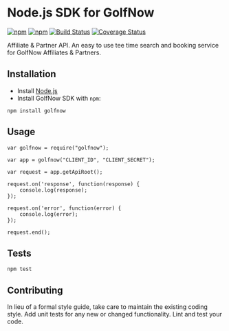 Node.js SDK for GolfNow
=======================
[![npm](https://img.shields.io/npm/v/golfnow.svg)]() [![npm](https://img.shields.io/npm/dt/golfnow.svg)]() [![Build Status](https://travis-ci.org/aleplusplus/golfnow-node-js.svg?branch=master)](https://travis-ci.org/aleplusplus/golfnow-node-js) [![Coverage Status](https://coveralls.io/repos/github/aleplusplus/golfnow-node-js/badge.svg?branch=master)](https://coveralls.io/github/aleplusplus/golfnow-node-js?branch=master)

Affiliate & Partner API. An easy to use tee time search and booking service for GolfNow Affiliates & Partners.

## Installation

* Install [Node.js](https://nodejs.org/)
* Install GolfNow SDK with `npm`:

`npm install golfnow`


## Usage

    var golfnow = require("golfnow");
    
    var app = golfnow("CLIENT_ID", "CLIENT_SECRET");
    
    var request = app.getApiRoot();
    
    request.on('response', function(response) {
        console.log(response);
    });
    
    request.on('error', function(error) {
        console.log(error);
    });
    
    request.end();

## Tests

  `npm test`

## Contributing

In lieu of a formal style guide, take care to maintain the existing coding style. Add unit tests for any new or changed functionality. Lint and test your code.